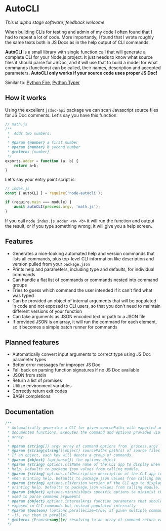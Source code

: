 # AutoCLI

*This is alpha stage software, feedback welcome*

When building CLIs for testing and admin of my code I often found that I had to repeat a lot of code. More importantly, I found that I wrote roughly the same texts both in JS Docs as in the help output of CLI commands.

**AutoCLI** is a small library with single function call that will generate a complete CLI for your Node.js project. It just needs to know what source files it should parse for JSDoc, and it will use that to build a model for what commands (functions) can be called, their names, description and accepted parameters. **AutoCLI only works if your source code uses proper JS Doc!**

Similar to: [Python Fire](https://github.com/google/python-fire), [Python Typer](https://github.com/tiangolo/typer)
## How it works

Using the excellent `jsdoc-api` package we can scan Javascript source files for JS Doc comments. Let's say you have this function:

```js
// math.js
/**
 *	Adds two numbers.
 *
 * @param {number} a first number
 * @param {number} b second number
 * @returns {number}
 */
exports.adder = function (a, b) {
    return a+b;
}
```

Let's say your entry point script is:
```js
// index.js
const { autoCLI } = require('node-autocli');

if (require.main === module) {
    await autoCLI(process.argv, 'math.js');
}
```
If you call `node index.js adder <a> <b>` it will run the function and output the result, or if you type something wrong, it will give you a help screen.

## Features

- Generates a nice-looking automated help and version commands that lists all commands, plus top-level CLI information like description and version pulled from your `package.json`
- Prints help and parameters, including type and defaults, for individual commands
- Can handle a flat list of commands or commands nested into command groups
- Tries to guess which command the user intended if it can't find what was typed
- Can be provided an object of internal arguments that will be populated in code and not exposed to CLI users, so that you don't need to maintain different versions of your function
- Can take arguments as JSON encoded text or path to a JSON file
- If provided JSON is an array, it will run the command for each element, so it becomes a simple batch runner for commands


## Planned features

- Automatically convert input arguments to correct type using JS Dcc parameter types
- Better error messages for improper JS Doc
- Fall back on parsing function signatures if no JS Doc available
- JSON from stdin
- Return a list of promises
- Utilize environment variables
- Correctly return exit codes
- BASH completions

## Documentation

```js
/**
 * Automatically generates a CLI for given sourcePaths with exported and
 * documented functions. Executes the command and options provided via the argv
 * array.
 *
 * @param {string[]} argv array of command options from `process.argv` 
 * @param {string|string[]|object} sourcePaths path(s) of source files to scan.
 * If an object, each key will denote a group of commands.
 * @param {object} [options={}] the options object
 * @param {string} options.cliName name of the CLI app to display when printing
 * help. Defaults to package.json values from calling module.
 * @param {string} options.cliDescription description of the CLI app to display
 * when printing help. Defaults to package.json values from calling module.
 * @param {string} options.cliVersion version of the CLI app to display when
 * printing help. Defaults to package.json values from calling module.
 * @param {object} options.minimistOpts specific options to minimist that is
 * used to parse command arguments
 * @param {object} options.internalArgs function parameters that should not be
 * exposed in CLI commands but instead populated internally
 * @param {boolean} [options.parallelize=true] if given multiple commands (with
 * -j), run them in parallel
 * @returns {Promise<any[]>} resolving to an array of command return values
 */
```